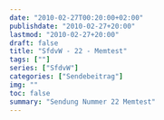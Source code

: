 ```yaml
---
date: "2010-02-27T00:20:00+02:00"
publishdate: "2010-02-27+20:00"
lastmod: "2010-02-27+20:00"
draft: false
title: "SfdvW - 22 - Memtest"
tags: [""]
series: ["SfdvW"]
categories: ["Sendebeitrag"]
img: ""
toc: false
summary: "Sendung Nummer 22 Memtest"
---
```


<div id="example"></div>
<script src="https://cdn.podlove.org/web-player/embed.js"></script>

<script>
  podlovePlayer('#example', '/blog/sfdvw22.json');
</script>
